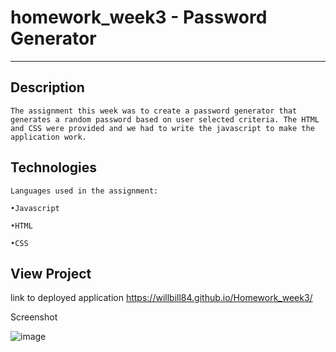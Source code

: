 # homework_week3 - Password Generator
--------------------------------------------------

## Description

```
The assignment this week was to create a password generator that generates a random password based on user selected criteria. The HTML and CSS were provided and we had to write the javascript to make the application work. 

```


## Technologies

```
Languages used in the assignment:

•Javascript

•HTML 

•CSS

```


## View Project

link to deployed application
https://willbill84.github.io/Homework_week3/

Screenshot

![image](https://user-images.githubusercontent.com/78286026/111108198-76dd0f00-85ac-11eb-9ea3-ae66777d6a8f.png)


